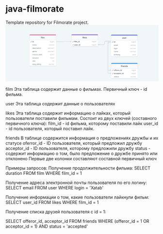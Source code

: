 # java-filmorate
Template repository for Filmorate project.
![Схема базы данных, использeумая в приложении](https://github.com/KirSkl/java-filmorate/blob/add-sql-diagramm/filmorate-sql.png)

film
Эта таблица содержит данные о фильмах. Первичный ключ - id фильма.

user
Эта таблица содержит данные о пользователях

likes
Эта таблица содержит информацию о лайках, который пользователи поставили фильмам. Состоит из двух ключей (составного первичного ключа):
film_id - id фильма, которому поставили лайк
user_id - id пользователя, который поставил лайк. 

friends
В таблице содержится информация о предложениях дружбы и их статусе
oferror_id - ID пользователя, который предложил дружбу
acceptor_id - ID пользователя, которому предложили дружбу
status - содержит информацию о том, было предложение о дружбе принято или отклонено
Первые две колонки составляют составной первичный ключ

Примеры запросов:
Получение продолжительности фильма:
SELECT duration FROM film WHERE film_id = 1

Получение адреса электронной почты пользователя по его логину:
SELECT email FROM user WHERE login = 'Xatab'

Получение информации о том, какие пользователи лайкнули фильм:
SELECT user_id FROM likes WHERE film_id = 1

Получение списка друзей пользователя c id = 1:

SELECT offeror_id, acceptor_id FROM friends WHERE (offeror_id = 1 OR acceptor_id = 1) AND status = 'accepted'
